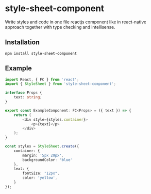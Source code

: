 # style-sheet-component
Write styles and code in one file reactjs component like in react-native approach together with type checking and intellisense.

## Installation

`npm install style-sheet-component` 

## Example 
```typescript
import React, { FC } from 'react';
import { StyleSheet } from 'style-sheet-component';

interface Props {
    text: string;
}

export const ExampleComponent: FC<Props> = ({ text }) => {
    return (
        <div style={styles.container}>
            <p>{text}</p>
        </div>
    );
}

const styles = StyleSheet.create({
    container: {
        margin: '5px 20px',
        backgroundColor: 'blue'
    },
    text: {
        fontSize: "12px",
        color: 'yellow',
    }
});
```


